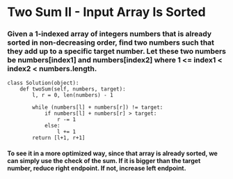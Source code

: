 # Two Sum II - Input Array Is Sorted
### Given a 1-indexed array of integers numbers that is already sorted in non-decreasing order, find two numbers such that they add up to a specific target number. Let these two numbers be numbers[index1] and numbers[index2] where 1 <= index1 < index2 < numbers.length.

```
class Solution(object):
    def twoSum(self, numbers, target):
        l, r = 0, len(numbers) - 1

        while (numbers[l] + numbers[r]) != target: 
            if numbers[l] + numbers[r] > target:
                r -= 1
            else:
                l += 1
        return [l+1, r+1]
```

#### To see it in a more optimized way, since that array is already sorted, we can simply use the check of the sum. If it is bigger than the target number, reduce right endpoint. If not, increase left endpoint. 